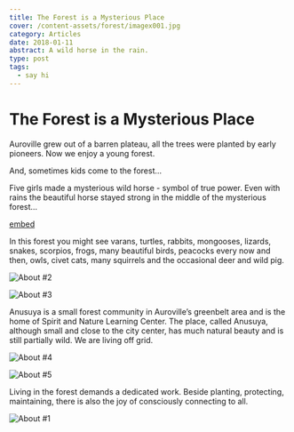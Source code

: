 ```yaml
---
title: The Forest is a Mysterious Place
cover: /content-assets/forest/imagex001.jpg
category: Articles
date: 2018-01-11
abstract: A wild horse in the rain.
type: post
tags:
  - say hi
---
```


# The Forest is a Mysterious Place

Auroville grew out of a barren plateau, all the trees were planted by early pioneers. Now we enjoy a young forest.

And, sometimes kids come to the forest…

Five girls made a mysterious wild horse - symbol of true power. Even with rains the beautiful horse stayed strong in the middle of the mysterious forest…

[embed](https://www.youtube.com/watch?v=pwErLs3inv4)

In this forest you might see varans, turtles, rabbits, mongooses, lizards, snakes, scorpios, frogs, many beautiful birds, peacocks every now and then, owls, civet cats, many squirrels and the occasional deer and wild pig.

![About #2](/content-assets/forest/forest2_900X675.jpg)

![About #3](/content-assets/forest/forest3_900X800.jpg)

Anusuya is a small forest community in Auroville’s greenbelt area and is the home of Spirit and Nature Learning Center. The place, called Anusuya, although small and close to the city center, has much natural beauty and is still partially wild. We are living off grid.

![About #4](/content-assets/forest/forest4_900X675.jpg)

![About #5](/content-assets/forest/forest5_900X675.jpg)

Living in the forest demands a dedicated work. Beside planting, protecting, maintaining, there is also the joy of consciously connecting to all.

![About #1](/content-assets/forest/forest1_2000X600.jpg)
